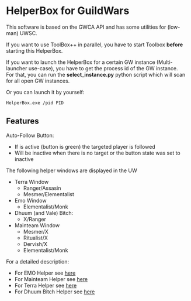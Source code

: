 # HelperBox for GuildWars

This software is based on the GWCA API and has some utilities for (low-man) UWSC.

If you want to use ToolBox++ in parallel, you have to start Toolbox **before** starting this HelperBox.  

If you want to launch the HelperBox for a certain GW instance (Multi-launcher use-case), you have to get the process id of the GW instance.  
For that, you can run the **select_instance.py** python script which will scan for all open GW instances.

Or you can launch it by yourself:

```bash
HelperBox.exe /pid PID
```

## Features

Auto-Follow Button:

- If is active (button is green) the targeted player is followed
- Will be inactive when there is no target or the button state was set to inactive

The following helper windows are displayed in the UW

- Terra Window
    - Ranger/Assasin
    - Mesmer/Elementalist
- Emo Window
    - Elementalist/Monk
- Dhuum (and Vale) Bitch:
  - X/Ranger
- Mainteam Window
    - Mesmer/X
    - Ritualist/X
    - Dervish/X
    - Elementalist/Monk

For a detailed description:

- For EMO Helper see [here](./Emo.md)
- For Mainteam Helper see [here](./Mainteam.md)
- For Terra Helper see [here](./Terra.md)
- For Dhuum Bitch Helper see [here](./Db.md)
